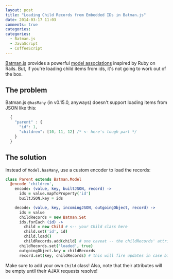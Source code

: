 ```yaml
---
layout: post
title: "Loading Child Records from Embedded IDs in Batman.js"
date: 2014-03-17 11:03
comments: true
categories:
categories:
  - Batman.js
  - JavaScript
  - CoffeeScript
---
```


[Batman.js](http://batmanjs.org/) provides a powerful [model associations](http://batmanjs.org/docs/api/batman.model_associations.html) inspired by Ruby on Rails. But, if you're loading child items from ids, it's not going to work out of the box.

<!-- more -->

## The problem

Batman.js `@hasMany` (in v0.15.0, anyways) doesn't support loading items from JSON like this:

```javascript
  {
    "parent" : {
      "id": 1,
      "children": [10, 11, 12] /* <- here's tough part */
    }
  }
```

## The solution

Instead of `Model.hasMany`, use a custom encoder to load the records:

```coffeescript
class Parent extends Batman.Model
  @encode 'children',
    encode: (value, key, builtJSON, record) ->
      ids = value.mapToProperty('id')
      builtJSON.key = ids

    decode: (value, key, incomingJSON, outgoingObject, record) ->
      ids = value
      childRecords = new Batman.Set
      ids.forEach (id) ->
        child = new Child # <-- your Child class here
        child.set('id', id)
        child.load()
        childRecords.add(child) # one caveat -- the childRecords' attributes will be empty until their requests come back.
      childRecords.set('loaded', true)
      outgoingObject.key = childRecords
      record.set(key, childRecords) # this will fire updates in case bindings are waiting for this data
```

Make sure to add your own `Child` class! Also, note that their attributes will be empty until their AJAX requests resolve!
